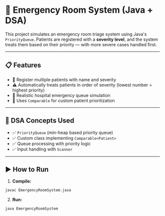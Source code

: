 # 🚨 Emergency Room System (Java + DSA)

This project simulates an emergency room triage system using Java's `PriorityQueue`. Patients are registered with a **severity level**, and the system treats them based on their priority — with more severe cases handled first.

---

## 📋 Features

- 🧍 Register multiple patients with name and severity
- ⚠️ Automatically treats patients in order of severity (lowest number = highest priority)
- 💉 Realistic hospital emergency queue simulation
- 🔁 Uses `Comparable` for custom patient prioritization

---

## 🧠 DSA Concepts Used

- ✅ `PriorityQueue` (min-heap based priority queue)
- ✅ Custom class implementing `Comparable<Patient>`
- ✅ Queue processing with priority logic
- ✅ Input handling with `Scanner`

---

## ▶️ How to Run

1. **Compile:**
```bash
javac EmergencyRoomSystem.java
```
2. **Run:**
```bash
java EmergencyRoomSystem
```




